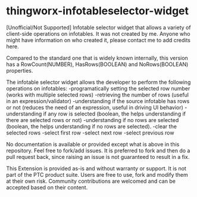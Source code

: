 # thingworx-infotableselector-widget
[Unofficial/Not Supported] Infotable selector widget that allows a variety of client-side operations on infotables.
It was not created by me. Anyone who might have information on who created it, please contact me to add credits here.

Compared to the standard one that is widely known internally, this version has a RowCount(NUMBER), HasRows(BOOLEAN) and NoRows(BOOLEAN) properties.

The infotable selector widget allows the developer to perform the following operations on infotables:
-programatically setting the selected row number (works with multiple selected rows)
-retrieving the number of rows (useful in an expression/validator)
-understanding if the source infotable has rows or not (reduces the need of an expression, useful in driving UI behavior)
-understanding if any row is selected (boolean, the helps understanding if there are selected rows or not)
-understanding if no rows are selected (boolean, the helps understanding if no rows are selected).
-clear the selected rows
-select first row
-select next row
-select previous row

No documentation is available or provided except what is above in this repository. 
Feel free to fork/add issues. It is preferred to fork and then do a pull request back, since raising an issue is not guaranteed to result in a fix.

This Extension is provided as-is and without warranty or support. It is not part of the PTC product suite. Users are free to use, fork and modify them at their own risk. Community contributions are welcomed and can be accepted based on their content.
